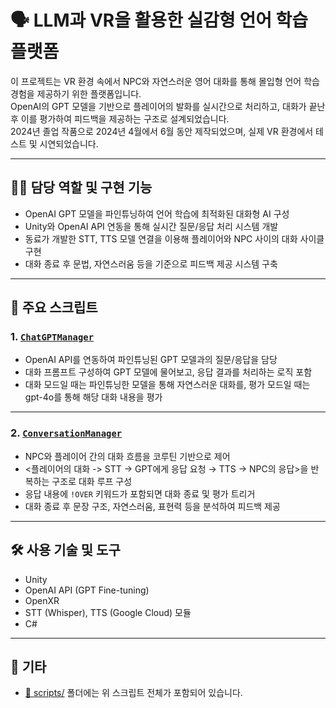 # 🗣️ LLM과 VR을 활용한 실감형 언어 학습 플랫폼

이 프로젝트는 VR 환경 속에서 NPC와 자연스러운 영어 대화를 통해 몰입형 언어 학습 경험을 제공하기 위한 플랫폼입니다.  
OpenAI의 GPT 모델을 기반으로 플레이어의 발화를 실시간으로 처리하고, 대화가 끝난 후 이를 평가하여 피드백을 제공하는 구조로 설계되었습니다.  
2024년 졸업 작품으로 2024년 4월에서 6월 동안 제작되었으며, 실제 VR 환경에서 테스트 및 시연되었습니다.

---

## 👨‍💻 담당 역할 및 구현 기능

- OpenAI GPT 모델을 파인튜닝하여 언어 학습에 최적화된 대화형 AI 구성
- Unity와 OpenAI API 연동을 통해 실시간 질문/응답 처리 시스템 개발
- 동료가 개발한 STT, TTS 모델 연결을 이용해 플레이어와 NPC 사이의 대화 사이클 구현
- 대화 종료 후 문법, 자연스러움 등을 기준으로 피드백 제공 시스템 구축

---

## 📌 주요 스크립트

### 1. [`ChatGPTManager`](./scripts/ChatGPTManager.cs)
- OpenAI API를 연동하여 파인튜닝된 GPT 모델과의 질문/응답을 담당
- 대화 프롬프트 구성하여 GPT 모델에 물어보고, 응답 결과를 처리하는 로직 포함
- 대화 모드일 때는 파인튜닝한 모델을 통해 자연스러운 대화를, 평가 모드일 때는 gpt-4o를 통해
  해당 대화 내용을 평가

---

### 2. [`ConversationManager`](./scripts/ConversationManager.cs)
- NPC와 플레이어 간의 대화 흐름을 코루틴 기반으로 제어
- <플레이어의 대화 -> STT → GPT에게 응답 요청 → TTS → NPC의 응답>을 반복하는 구조로 대화 루프 구성
- 응답 내용에 `!OVER` 키워드가 포함되면 대화 종료 및 평가 트리거
- 대화 종료 후 문장 구조, 자연스러움, 표현력 등을 분석하여 피드백 제공

---

## 🛠️ 사용 기술 및 도구
- Unity
- OpenAI API (GPT Fine-tuning)
- OpenXR
- STT (Whisper), TTS (Google Cloud) 모듈
- C#

---

## 📂 기타
- [📁 scripts/](./scripts) 폴더에는 위 스크립트 전체가 포함되어 있습니다.
